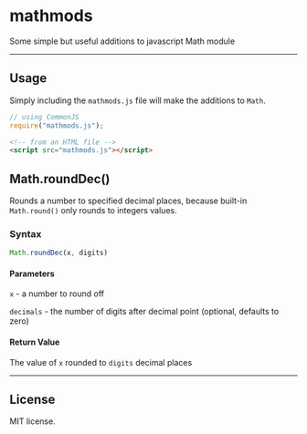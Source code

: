 # mathmods

Some simple but useful additions to javascript Math module

---

## Usage

Simply including the `mathmods.js` file will make the additions to `Math`.


````js
// using CommonJS
require("mathmods.js");
````

````html
<!-- from an HTML file -->
<script src="mathmods.js"></script>
````

## Math.roundDec()


Rounds a number to specified decimal places, because built-in `Math.round()`
only rounds to integers values.

### Syntax

```js
Math.roundDec(x, digits)
```

#### Parameters
`x` - a number to round off

`decimals` - the number of digits after decimal point (optional, defaults to
 zero)

#### Return Value
The value of `x` rounded to `digits` decimal places

---

## License

MIT license.
